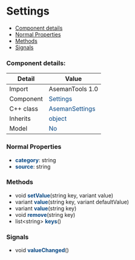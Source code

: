 # Settings

 * [Component details](#component-details)
 * [Normal Properties](#normal-properties)
 * [Methods](#methods)
 * [Signals](#signals)


### Component details:

|Detail|Value|
|------|-----|
|Import|AsemanTools 1.0|
|Component|<font color='#074885'>Settings</font>|
|C++ class|<font color='#074885'>AsemanSettings</font>|
|Inherits|<font color='#074885'>object</font>|
|Model|<font color='#074885'>No</font>|


### Normal Properties

* <font color='#074885'><b>category</b></font>: string
* <font color='#074885'><b>source</b></font>: string


### Methods

 * void <font color='#074885'><b>setValue</b></font>(string key, variant value)
 * variant <font color='#074885'><b>value</b></font>(string key, variant defaultValue)
 * variant <font color='#074885'><b>value</b></font>(string key)
 * void <font color='#074885'><b>remove</b></font>(string key)
 * list&lt;string&gt; <font color='#074885'><b>keys</b></font>()


### Signals

 * void <font color='#074885'><b>valueChanged</b></font>()


